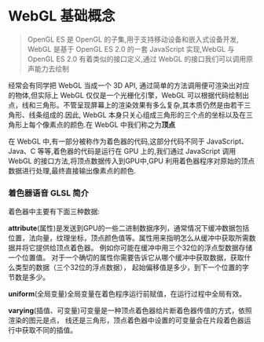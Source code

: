 # WebGL 基础概念

>OpenGL ES 是 OpenGL 的子集,用于支持移动设备和嵌入式设备开发, WebGL 是基于 OpenGL ES 2.0 的一套 JavaScript 实现,WebGL 与 OpenGL ES 2.0 有着类似的接口定义,通过 WebGL 的接口我们可以调用原声能力去绘制

经常会有同学把 WebGL 当成一个 3D API, 通过简单的方法调用便可渲染出对应的物体,但实际上 WebGL 仅仅是一个光栅化引擎，WebGL 可以根据代码绘制出点，线和三角形。不管呈现屏幕上的渲染效果有多么复杂,其本质仍然是由若干三角形、线条组成的.因此, WebGL 本身只关心组成三角形的三个点的坐标以及在三角形上每个像素点的颜色.在 WebGL 中我们称之为**顶点**

在 WebGL 中,有一部分被称作为着色器的代码,这部分代码不同于 JavaScript、Java、C 等等,着色器的代码是运行在 GPU 上的,我们通过 JavaScript 调用 WebGL 的接口方法,将顶点数据传入到GPU中,GPU 利用着色器程序对原始的顶点数据进行处理,最终直接输出像素点的颜色.

### 着色器语音 GLSL 简介
着色器中主要有下面三种数据:

**attribute**(属性)是发送到GPU的一些二进制数据序列，通常情况下缓冲数据包括位置，法向量，纹理坐标，顶点颜色值等。属性用来指明怎么从缓冲中获取所需数据并将它提供给顶点着色器。 例如你可能在缓冲中用三个32位的浮点型数据存储一个位置值。 对于一个确切的属性你需要告诉它从哪个缓冲中获取数据，获取什么类型的数据（三个32位的浮点数据）， 起始偏移值是多少，到下一个位置的字节数是多少。

**uniform**(全局变量)全局变量在着色程序运行前赋值，在运行过程中全局有效。

**varying**(插值、可变量)可变量是一种顶点着色器给片断着色器传值的方式，依照渲染的图元是点， 线还是三角形，顶点着色器中设置的可变量会在片段着色器运行中获取不同的插值。